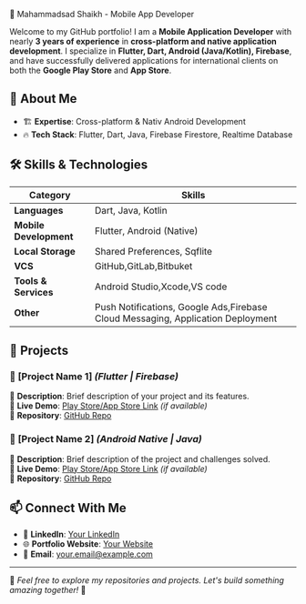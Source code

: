 🚀 Mahammadsad Shaikh - Mobile App Developer


Welcome to my GitHub portfolio! I am a **Mobile Application Developer** with nearly **3 years of experience** in **cross-platform and native application development**. I specialize in **Flutter, Dart, Android (Java/Kotlin), Firebase**, and have successfully delivered applications for international clients on both the **Google Play Store** and **App Store**.

## 📱 **About Me**
- 🏗 **Expertise**: Cross-platform & Nativ Android Development
- 🔥 **Tech Stack**: Flutter, Dart, Java, Firebase Firestore, Realtime Database

## 🛠 **Skills & Technologies**

| Category | Skills |
|----------|--------|
| **Languages** | Dart, Java, Kotlin |
| **Mobile Development** | Flutter, Android (Native) |
| **Local Storage** | Shared Preferences, Sqflite|
| **VCS** | GitHub,GitLab,Bitbuket|
| **Tools & Services** | Android Studio,Xcode,VS code|
| **Other** | Push Notifications, Google Ads,Firebase Cloud Messaging, Application Deployment|

## 🌟 **Projects**
### 📌 **[Project Name 1]** *(Flutter | Firebase)*  
📝 **Description**: Brief description of your project and its features.  
🔗 **Live Demo**: [Play Store/App Store Link](#) *(if available)*  
📂 **Repository**: [GitHub Repo](#)

### 📌 **[Project Name 2]** *(Android Native | Java)*  
📝 **Description**: Brief description of the project and challenges solved.  
🔗 **Live Demo**: [Play Store/App Store Link](#) *(if available)*  
📂 **Repository**: [GitHub Repo](#)

## 📫 **Connect With Me**
- 💼 **LinkedIn**: [Your LinkedIn](#)
- 🌐 **Portfolio Website**: [Your Website](#)
- 📧 **Email**: your.email@example.com

---

📌 *Feel free to explore my repositories and projects. Let's build something amazing together!* 🚀

